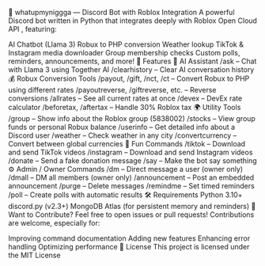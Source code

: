 🤖 whatupmyniggga — Discord Bot with Roblox Integration
A powerful Discord bot written in Python that integrates deeply with Roblox Open Cloud API , featuring:

AI Chatbot (Llama 3)
Robux to PHP conversion
Weather lookup
TikTok & Instagram media downloader
Group membership checks
Custom polls, reminders, announcements, and more!
🔧 Features
🧠 AI Assistant
/ask <prompt> – Chat with Llama 3 using Together AI
/clearhistory – Clear AI conversation history
💰 Robux Conversion Tools
/payout, /gift, /nct, /ct – Convert Robux to PHP using different rates
/payoutreverse, /giftreverse, etc. – Reverse conversions
/allrates – See all current rates at once
/devex – DevEx rate calculator
/beforetax, /aftertax – Handle 30% Roblox tax
🌍 Utility Tools
/group – Show info about the Roblox group (5838002)
/stocks – View group funds or personal Robux balance
/userinfo – Get detailed info about a Discord user
/weather – Check weather in any city
/convertcurrency – Convert between global currencies
🎉 Fun Commands
/tiktok <link> – Download and send TikTok videos
/instagram <link> – Download and send Instagram videos
/donate – Send a fake donation message
/say – Make the bot say something
⚙️ Admin / Owner Commands
/dm – Direct message a user (owner only)
/dmall – DM all members (owner only)
/announcement – Post an embedded announcement
/purge – Delete messages
/remindme – Set timed reminders
/poll – Create polls with automatic results
🛠️ Requirements
Python 3.10+
discord.py (v2.3+)
MongoDB Atlas (for persistent memory and reminders)
📢 Want to Contribute?
Feel free to open issues or pull requests! Contributions are welcome, especially for:

Improving command documentation
Adding new features
Enhancing error handling
Optimizing performance
📜 License
This project is licensed under the MIT License
